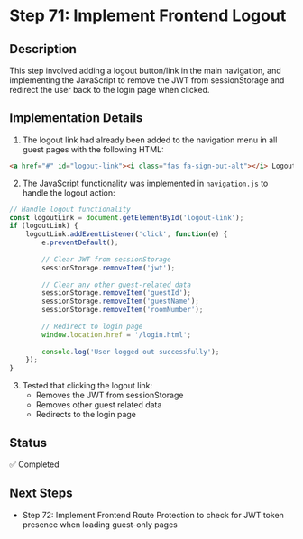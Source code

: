 # Step 71: Implement Frontend Logout

## Description
This step involved adding a logout button/link in the main navigation, and implementing the JavaScript to remove the JWT from sessionStorage and redirect the user back to the login page when clicked.

## Implementation Details

1. The logout link had already been added to the navigation menu in all guest pages with the following HTML:
```html
<a href="#" id="logout-link"><i class="fas fa-sign-out-alt"></i> Logout</a>
```

2. The JavaScript functionality was implemented in `navigation.js` to handle the logout action:
```javascript
// Handle logout functionality
const logoutLink = document.getElementById('logout-link');
if (logoutLink) {
    logoutLink.addEventListener('click', function(e) {
        e.preventDefault();
        
        // Clear JWT from sessionStorage
        sessionStorage.removeItem('jwt');
        
        // Clear any other guest-related data
        sessionStorage.removeItem('guestId');
        sessionStorage.removeItem('guestName');
        sessionStorage.removeItem('roomNumber');
        
        // Redirect to login page
        window.location.href = '/login.html';
        
        console.log('User logged out successfully');
    });
}
```

3. Tested that clicking the logout link:
   - Removes the JWT from sessionStorage
   - Removes other guest related data
   - Redirects to the login page

## Status
✅ Completed

## Next Steps
- Step 72: Implement Frontend Route Protection to check for JWT token presence when loading guest-only pages 